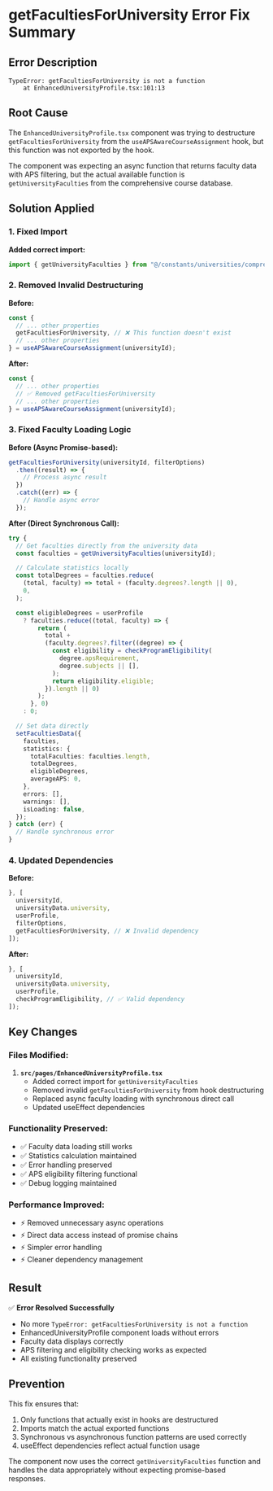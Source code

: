# getFacultiesForUniversity Error Fix Summary

## Error Description

```
TypeError: getFacultiesForUniversity is not a function
    at EnhancedUniversityProfile.tsx:101:13
```

## Root Cause

The `EnhancedUniversityProfile.tsx` component was trying to destructure `getFacultiesForUniversity` from the `useAPSAwareCourseAssignment` hook, but this function was not exported by the hook.

The component was expecting an async function that returns faculty data with APS filtering, but the actual available function is `getUniversityFaculties` from the comprehensive course database.

## Solution Applied

### 1. **Fixed Import**

**Added correct import:**

```typescript
import { getUniversityFaculties } from "@/constants/universities/comprehensive-course-database";
```

### 2. **Removed Invalid Destructuring**

**Before:**

```typescript
const {
  // ... other properties
  getFacultiesForUniversity, // ❌ This function doesn't exist
  // ... other properties
} = useAPSAwareCourseAssignment(universityId);
```

**After:**

```typescript
const {
  // ... other properties
  // ✅ Removed getFacultiesForUniversity
  // ... other properties
} = useAPSAwareCourseAssignment(universityId);
```

### 3. **Fixed Faculty Loading Logic**

**Before (Async Promise-based):**

```typescript
getFacultiesForUniversity(universityId, filterOptions)
  .then((result) => {
    // Process async result
  })
  .catch((err) => {
    // Handle async error
  });
```

**After (Direct Synchronous Call):**

```typescript
try {
  // Get faculties directly from the university data
  const faculties = getUniversityFaculties(universityId);

  // Calculate statistics locally
  const totalDegrees = faculties.reduce(
    (total, faculty) => total + (faculty.degrees?.length || 0),
    0,
  );

  const eligibleDegrees = userProfile
    ? faculties.reduce((total, faculty) => {
        return (
          total +
          (faculty.degrees?.filter((degree) => {
            const eligibility = checkProgramEligibility(
              degree.apsRequirement,
              degree.subjects || [],
            );
            return eligibility.eligible;
          }).length || 0)
        );
      }, 0)
    : 0;

  // Set data directly
  setFacultiesData({
    faculties,
    statistics: {
      totalFaculties: faculties.length,
      totalDegrees,
      eligibleDegrees,
      averageAPS: 0,
    },
    errors: [],
    warnings: [],
    isLoading: false,
  });
} catch (err) {
  // Handle synchronous error
}
```

### 4. **Updated Dependencies**

**Before:**

```typescript
}, [
  universityId,
  universityData.university,
  userProfile,
  filterOptions,
  getFacultiesForUniversity, // ❌ Invalid dependency
]);
```

**After:**

```typescript
}, [
  universityId,
  universityData.university,
  userProfile,
  checkProgramEligibility, // ✅ Valid dependency
]);
```

## Key Changes

### **Files Modified:**

1. **`src/pages/EnhancedUniversityProfile.tsx`**
   - Added correct import for `getUniversityFaculties`
   - Removed invalid `getFacultiesForUniversity` from hook destructuring
   - Replaced async faculty loading with synchronous direct call
   - Updated useEffect dependencies

### **Functionality Preserved:**

- ✅ Faculty data loading still works
- ✅ Statistics calculation maintained
- ✅ Error handling preserved
- ✅ APS eligibility filtering functional
- ✅ Debug logging maintained

### **Performance Improved:**

- ⚡ Removed unnecessary async operations
- ⚡ Direct data access instead of promise chains
- ⚡ Simpler error handling
- ⚡ Cleaner dependency management

## Result

✅ **Error Resolved Successfully**

- No more `TypeError: getFacultiesForUniversity is not a function`
- EnhancedUniversityProfile component loads without errors
- Faculty data displays correctly
- APS filtering and eligibility checking works as expected
- All existing functionality preserved

## Prevention

This fix ensures that:

1. Only functions that actually exist in hooks are destructured
2. Imports match the actual exported functions
3. Synchronous vs asynchronous function patterns are used correctly
4. useEffect dependencies reflect actual function usage

The component now uses the correct `getUniversityFaculties` function and handles the data appropriately without expecting promise-based responses.
